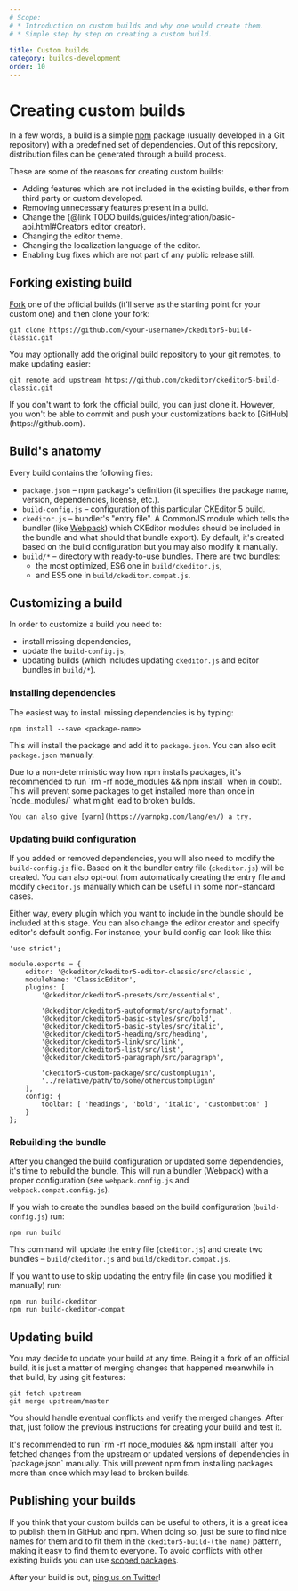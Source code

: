 ```yaml
---
# Scope:
# * Introduction on custom builds and why one would create them.
# * Simple step by step on creating a custom build.

title: Custom builds
category: builds-development
order: 10
---
```


# Creating custom builds

In a few words, a build is a simple [npm](https://www.npmjs.com) package (usually developed in a Git repository) with a predefined set of dependencies. Out of this repository, distribution files can be generated through a build process.

These are some of the reasons for creating custom builds:

* Adding features which are not included in the existing builds, either from third party or custom developed.
* Removing unnecessary features present in a build.
* Change the {@link TODO builds/guides/integration/basic-api.html#Creators editor creator}.
* Changing the editor theme.
* Changing the localization language of the editor.
* Enabling bug fixes which are not part of any public release still.

## Forking existing build

[Fork](https://help.github.com/articles/fork-a-repo/) one of the official builds (it’ll serve as the starting point for your custom one) and then clone your fork:

```
git clone https://github.com/<your-username>/ckeditor5-build-classic.git
```

You may optionally add the original build repository to your git remotes, to make updating easier:

```
git remote add upstream https://github.com/ckeditor/ckeditor5-build-classic.git
```

<side-box tip>
	If you don't want to fork the official build, you can just clone it. However, you won't be able to commit and push your customizations back to [GitHub](https://github.com).
</side-box>

## Build's anatomy

Every build contains the following files:

* `package.json` – npm package's definition (it specifies the package name, version, dependencies, license, etc.).
* `build-config.js` – configuration of this particular CKEditor 5 build.
* `ckeditor.js` – bundler's "entry file". A CommonJS module which tells the bundler (like [Webpack](https://webpack.js.org)) which CKEditor modules should be included in the bundle and what should that bundle export). By default, it's created based on the build configuration but you may also modify it manually.
* `build/*` – directory with ready-to-use bundles. There are two bundles:
	* the most optimized, ES6 one in `build/ckeditor.js`,
	* and ES5 one in `build/ckeditor.compat.js`.

## Customizing a build

In order to customize a build you need to:

* install missing dependencies,
* update the `build-config.js`,
* updating builds (which includes updating `ckeditor.js` and editor bundles in `build/*`).

### Installing dependencies

The easiest way to install missing dependencies is by typing:

```
npm install --save <package-name>
```

This will install the package and add it to `package.json`. You can also edit `package.json` manually.

<side-box tip>
	Due to a non-deterministic way how npm installs packages, it's recommended to run `rm -rf node_modules && npm install` when in doubt. This will prevent some packages to get installed more than once in `node_modules/` what might lead to broken builds.

	You can also give [yarn](https://yarnpkg.com/lang/en/) a try.
<side-box>

### Updating build configuration

If you added or removed dependencies, you will also need to modify the `build-config.js` file. Based on it the bundler entry file (`ckeditor.js`) will be created. You can also opt-out from automatically creating the entry file and modify `ckeditor.js` manually which can be useful in some non-standard cases.

Either way, every plugin which you want to include in the bundle should be included at this stage. You can also change the editor creator and specify editor's default config. For instance, your build config can look like this:

```
'use strict';

module.exports = {
	editor: '@ckeditor/ckeditor5-editor-classic/src/classic',
	moduleName: 'ClassicEditor',
	plugins: [
		'@ckeditor/ckeditor5-presets/src/essentials',

		'@ckeditor/ckeditor5-autoformat/src/autoformat',
		'@ckeditor/ckeditor5-basic-styles/src/bold',
		'@ckeditor/ckeditor5-basic-styles/src/italic',
		'@ckeditor/ckeditor5-heading/src/heading',
		'@ckeditor/ckeditor5-link/src/link',
		'@ckeditor/ckeditor5-list/src/list',
		'@ckeditor/ckeditor5-paragraph/src/paragraph',

		'ckeditor5-custom-package/src/customplugin',
		'../relative/path/to/some/othercustomplugin'
	],
	config: {
		toolbar: [ 'headings', 'bold', 'italic', 'custombutton' ]
	}
};
```

### Rebuilding the bundle

After you changed the build configuration or updated some dependencies, it's time to rebuild the bundle. This will run a bundler (Webpack) with a proper configuration (see `webpack.config.js` and `webpack.compat.config.js`).

If you wish to create the bundles based on the build configuration (`build-config.js`) run:

```
npm run build
```

This command will update the entry file (`ckeditor.js`) and create two bundles – `build/ckeditor.js` and `build/ckeditor.compat.js`.

If you want to use to skip updating the entry file (in case you modified it manually) run:

```
npm run build-ckeditor
npm run build-ckeditor-compat
```

## Updating build

You may decide to update your build at any time. Being it a fork of an official build, it is just a matter of merging changes that happened meanwhile in that build, by using git features:

```
git fetch upstream
git merge upstream/master
```

You should handle eventual conflicts and verify the merged changes. After that, just follow the previous instructions for creating your build and test it.

<side-box tip>
	It's recommended to run `rm -rf node_modules && npm install` after you fetched changes from the upstream or updated versions of dependencies in `package.json` manually. This will prevent npm from installing packages more than once which may lead to broken builds.
</side-box>

## Publishing your builds

If you think that your custom builds can be useful to others, it is a great idea to publish them in GitHub and npm. When doing so, just be sure to find nice names for them and to fit them in the `ckeditor5-build-(the name)` pattern, making it easy to find them to everyone. To avoid conflicts with other existing builds you can use [scoped packages](https://docs.npmjs.com/misc/scope).

After your build is out, [ping us on Twitter](https://twitter.com/ckeditor)!
